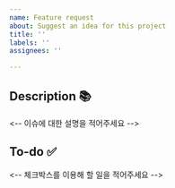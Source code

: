 ```yaml
---
name: Feature request
about: Suggest an idea for this project
title: ''
labels: ''
assignees: ''

---
```


## Description 📚
<-- 이슈에 대한 설명을 적어주세요 -->

## To-do ✅︎
<-- 체크박스를 이용해 할 일을 적어주세요 -->
